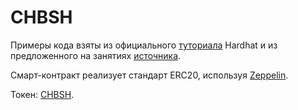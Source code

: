 # CHBSH

Примеры кода взяты из официального [туториала](https://hardhat.org/tutorial) Hardhat и из предложенного на занятиях
[источника](https://dev.to/rodrigoherrerai/the-complete-hands-on-hardhat-tutorial-3kbd).

Смарт-контракт реализует стандарт ERC20, используя [Zeppelin](https://docs.openzeppelin.com/contracts/4.x/).

Токен: [CHBSH](https://goerli.etherscan.io/token/0xe903d1a813888dc81bb7715b05612dd313ad1c3e).